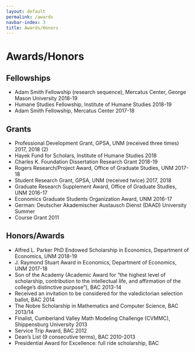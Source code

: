 ```yaml
---
layout: default
permalink: /awards
navbar-index: 3
title: Awards/Honors
---
```


Awards/Honors
========

Fellowships
-----------

- Adam Smith Fellowship (research sequence), Mercatus Center, George Mason University 2018-19
- Humane Studies Fellowship, Institute of Humane Studies 2018-19
- Adam Smith Fellowship, Mercatus Center 2017-18

Grants
------

- Professional Development Grant, GPSA, UNM (received three times) 2017, 2018 (2)
- Hayek Fund for Scholars, Institute of Humane Studies 2018
- Charles K. Foundation Dissertation Research Grant 2018-19
- Rogers Research/Project Award, Office of Graduate Studies, UNM 2017-18
- Student Research Grant, GPSA, UNM (received twice) 2017, 2018
- Graduate Research Supplement Award, Office of Graduate Studies, UNM 2016-17
- Economics Graduate Students Organization Award, UNM 2016-17
- German: Deutscher Akademischer Austausch Dienst (DAAD) University Summer
- Course Grant 2011


Honors/Awards
-------------

- Alfred L. Parker PhD Endowed Scholarship in Economics, Department of Economics, UNM 2018-19
- J. Raymond Stuart Award in Economics, Department of Economics, UNM 2017-18
- Son of the Academy (Academic Award for “the highest level of scholarship, contribution to the intellectual life, and affirmation of the college’s distinctive purpose”), BAC 2013-14
- Received an invitation to be considered for the valedictorian selection ballot, BAC 2014
- The Nobre Scholarship in Mathematics and Computer Science, BAC 2013/14
- Finalist, Cumberland Valley Math Modeling Challenge (CVMMC), Shippensburg University 2013
- Service Trip Award, BAC 2012
- Dean’s List (9 consecutive terms), BAC 2010-2013
- Presidential Award for Excellence: full ride scholarship, BAC

